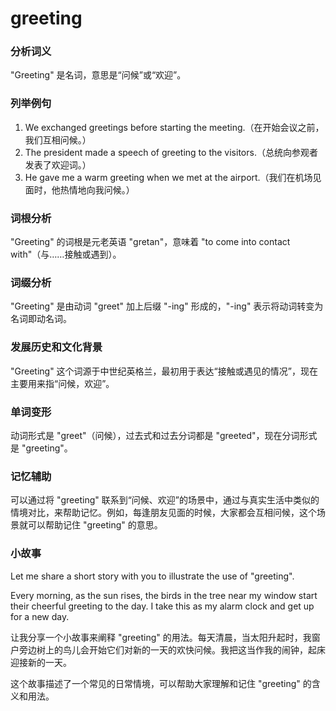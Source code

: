 # greeting

### 分析词义

  

"Greeting" 是名词，意思是“问候”或“欢迎”。

  

### 列举例句

  

1.  We exchanged greetings before starting the meeting.（在开始会议之前，我们互相问候。）
2.  The president made a speech of greeting to the visitors.（总统向参观者发表了欢迎词。）
3.  He gave me a warm greeting when we met at the airport.（我们在机场见面时，他热情地向我问候。）

  

### 词根分析

  

"Greeting" 的词根是元老英语 "gretan"，意味着 "to come into contact with"（与……接触或遇到）。

  

### 词缀分析

  

"Greeting" 是由动词 "greet" 加上后缀 "-ing" 形成的，"-ing" 表示将动词转变为名词即动名词。

  

### 发展历史和文化背景

  

"Greeting" 这个词源于中世纪英格兰，最初用于表达“接触或遇见的情况”，现在主要用来指“问候，欢迎”。

  

### 单词变形

  

动词形式是 "greet"（问候），过去式和过去分词都是 "greeted"，现在分词形式是 "greeting"。

  

### 记忆辅助

  

可以通过将 "greeting" 联系到“问候、欢迎”的场景中，通过与真实生活中类似的情境对比，来帮助记忆。例如，每逢朋友见面的时候，大家都会互相问候，这个场景就可以帮助记住 "greeting" 的意思。

  

### 小故事

  

Let me share a short story with you to illustrate the use of "greeting".

  

Every morning, as the sun rises, the birds in the tree near my window start their cheerful greeting to the day. I take this as my alarm clock and get up for a new day.

  

让我分享一个小故事来阐释 "greeting" 的用法。每天清晨，当太阳升起时，我窗户旁边树上的鸟儿会开始它们对新的一天的欢快问候。我把这当作我的闹钟，起床迎接新的一天。

  

这个故事描述了一个常见的日常情境，可以帮助大家理解和记住 "greeting" 的含义和用法。
